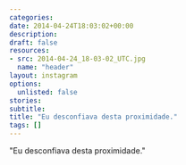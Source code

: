 ```yaml
---
categories:
date: 2014-04-24T18:03:02+00:00
description:
draft: false
resources:
- src: 2014-04-24_18-03-02_UTC.jpg
  name: "header"
layout: instagram
options:
  unlisted: false
stories:
subtitle:
title: "Eu desconfiava desta proximidade."
tags: []
---
```


"Eu desconfiava desta proximidade."
